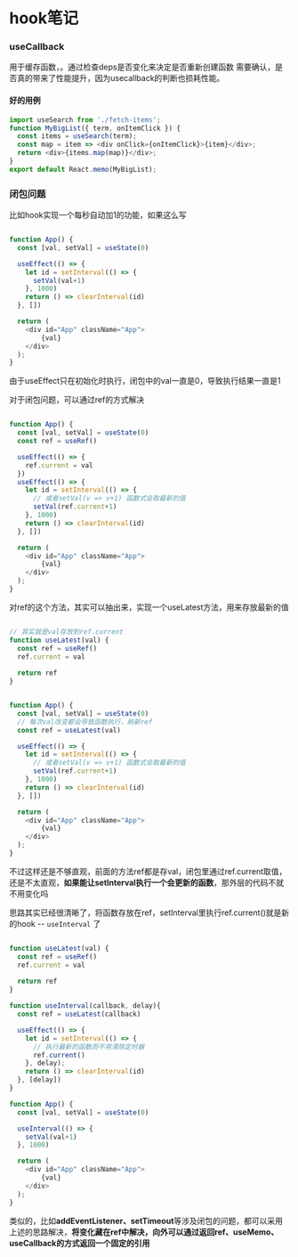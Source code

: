 # hook笔记

### useCallback
用于缓存函数，。通过检查deps是否变化来决定是否重新创建函数
需要确认，是否真的带来了性能提升，因为usecallback的判断也损耗性能。
#### 好的用例
```javascript
import useSearch from './fetch-items';
function MyBigList({ term, onItemClick }) {
  const items = useSearch(term);
  const map = item => <div onClick={onItemClick}>{item}</div>;
  return <div>{items.map(map)}</div>;
}
export default React.memo(MyBigList);
```

### 闭包问题
比如hook实现一个每秒自动加1的功能，如果这么写

```javascript

function App() {
  const [val, setVal] = useState(0)

  useEffect(() => {
    let id = setInterval(() => {
      setVal(val+1)
    }, 1000)
    return () => clearInterval(id)
  }, [])

  return (
    <div id="App" className="App">
        {val}
    </div>
  );
}
```
由于useEffect只在初始化时执行，闭包中的val一直是0，导致执行结果一直是1

对于闭包问题，可以通过ref的方式解决

```javascript

function App() {
  const [val, setVal] = useState(0)
  const ref = useRef()

  useEffect(() => {
    ref.current = val
  })
  useEffect(() => {
    let id = setInterval(() => {
      // 或者setVal(v => v+1) 函数式会取最新的值
      setVal(ref.current+1)
    }, 1000)
    return () => clearInterval(id)
  }, [])

  return (
    <div id="App" className="App">
        {val}
    </div>
  );
}
```

对ref的这个方法，其实可以抽出来，实现一个useLatest方法，用来存放最新的值

```javascript

// 其实就是val存放到ref.current
function useLatest(val) {
  const ref = useRef()
  ref.current = val
  
  return ref
}


function App() {
  const [val, setVal] = useState(0)
  // 每次val改变都会导致函数执行，刷新ref
  const ref = useLatest(val)

  useEffect(() => {
    let id = setInterval(() => {
      // 或者setVal(v => v+1) 函数式会取最新的值
      setVal(ref.current+1)
    }, 1000)
    return () => clearInterval(id)
  }, [])

  return (
    <div id="App" className="App">
        {val}
    </div>
  );
}
```

不过这样还是不够直观，前面的方法ref都是存val，闭包里通过ref.current取值，还是不太直观，**如果能让setInterval执行一个会更新的函数**，那外层的代码不就不用变化吗

思路其实已经很清晰了，将函数存放在ref，setInterval里执行ref.current()就是新的hook -- `useInterval` 了

```javascript

function useLatest(val) {
  const ref = useRef()
  ref.current = val
  
  return ref
}

function useInterval(callback, delay){
  const ref = useLatest(callback)

  useEffect(() => {
    let id = setInterval(() => {
      // 执行最新的函数而不用清除定时器
      ref.current()
    }, delay);
    return () => clearInterval(id)
  }, [delay])
}

function App() {
  const [val, setVal] = useState(0)

  useInterval(() => {
    setVal(val+1)
  }, 1000)

  return (
    <div id="App" className="App">
        {val}
    </div>
  );
}
```

类似的，比如**addEventListener、setTimeout**等涉及闭包的问题，都可以采用上述的思路解决，**将变化藏在ref中解决，向外可以通过返回ref、useMemo、useCallback的方式返回一个固定的引用**